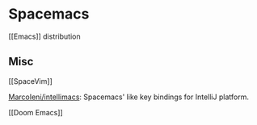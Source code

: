 # Spacemacs

[[Emacs]] distribution

## Misc

[[SpaceVim]]

[MarcoIeni/intellimacs](https://github.com/MarcoIeni/intellimacs): Spacemacs' like key bindings for IntelliJ platform.

[[Doom Emacs]]


